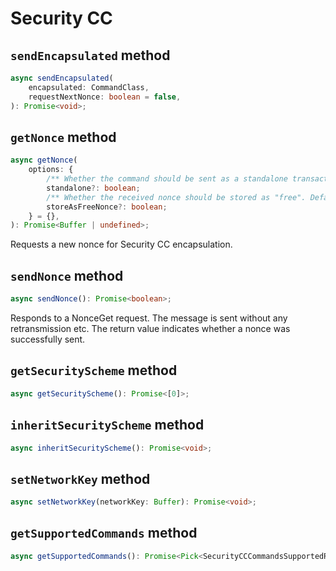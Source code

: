 # Security CC

## `sendEncapsulated` method

```ts
async sendEncapsulated(
	encapsulated: CommandClass,
	requestNextNonce: boolean = false,
): Promise<void>;
```

## `getNonce` method

```ts
async getNonce(
	options: {
		/** Whether the command should be sent as a standalone transaction. Default: false */
		standalone?: boolean;
		/** Whether the received nonce should be stored as "free". Default: false */
		storeAsFreeNonce?: boolean;
	} = {},
): Promise<Buffer | undefined>;
```

Requests a new nonce for Security CC encapsulation.

## `sendNonce` method

```ts
async sendNonce(): Promise<boolean>;
```

Responds to a NonceGet request. The message is sent without any retransmission etc.
The return value indicates whether a nonce was successfully sent.

## `getSecurityScheme` method

```ts
async getSecurityScheme(): Promise<[0]>;
```

## `inheritSecurityScheme` method

```ts
async inheritSecurityScheme(): Promise<void>;
```

## `setNetworkKey` method

```ts
async setNetworkKey(networkKey: Buffer): Promise<void>;
```

## `getSupportedCommands` method

```ts
async getSupportedCommands(): Promise<Pick<SecurityCCCommandsSupportedReport, "supportedCCs" | "controlledCCs"> | undefined>;
```
